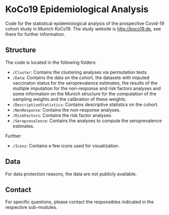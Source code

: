 # KoCo19 Epidemiological Analysis

Code for the statistical epidemiological analysis of the prospective Covid-19 cohort study in Munich KoCo19. The study website is http://koco19.de, see there for further information. 

## Structure

The code is located in the following folders:

* `/Cluster`: Contains the clustering analyses via permutation tests.
* `/Data`: Contains the data on the cohort, the datasets with imputed vaccinaton status for the seroprevalence estimates, the results of the multiple imputation for the non-response and risk factors analyses and some information on the Munich structure for the computation of the sampling weights and the calibration of these weights.
* `/DescriptiveStatistics`: Contains descriptive statistics on the cohort.
* `/NonResponse`: Contains the non-response analyses.
* `/RiskFactors`: Contains the risk factor analyses.
* `/Seroprevalence`: Contains the analyses to compute the seroprevalence estimates.

Further:

* `/Icons`: Contains a few icons used for visualization.

## Data

For data protection reasons, the data are not publicly available.

## Contact

For specific questions, please contact the responsibles indicated in the respective sub-modules.
